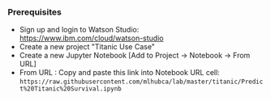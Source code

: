 ### Prerequisites

- Sign up and login to Watson Studio: https://www.ibm.com/cloud/watson-studio
- Create a new project "Titanic Use Case"
- Create a new Jupyter Notebook [Add to Project -> Notebook -> From URL]
- From URL : Copy and paste this link into Notebook URL cell:         `https://raw.githubusercontent.com/mlhubca/lab/master/titanic/Predict%20Titanic%20Survival.ipynb`
